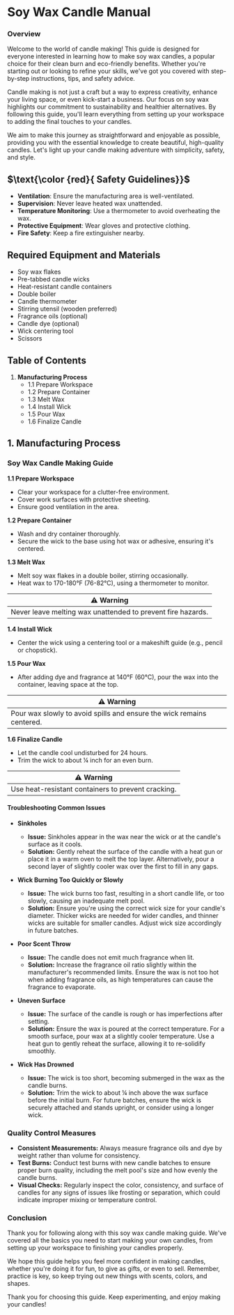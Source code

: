 # Soy Wax Candle Manual

### Overview

Welcome to the world of candle making! This guide is designed for everyone interested in learning how to make soy wax candles, a popular choice for their clean burn and eco-friendly benefits. Whether you're starting out or looking to refine your skills, we've got you covered with step-by-step instructions, tips, and safety advice.

Candle making is not just a craft but a way to express creativity, enhance your living space, or even kick-start a business. Our focus on soy wax highlights our commitment to sustainability and healthier alternatives. By following this guide, you'll learn everything from setting up your workspace to adding the final touches to your candles.

We aim to make this journey as straightforward and enjoyable as possible, providing you with the essential knowledge to create beautiful, high-quality candles. Let's light up your candle making adventure with simplicity, safety, and style.

## $\text{\color {red}{ Safety Guidelines}}$

- **Ventilation**: Ensure the manufacturing area is well-ventilated.
- **Supervision**: Never leave heated wax unattended.
- **Temperature Monitoring**: Use a thermometer to avoid overheating the wax.
- **Protective Equipment**: Wear gloves and protective clothing.
- **Fire Safety**: Keep a fire extinguisher nearby.

## Required Equipment and Materials

- Soy wax flakes
- Pre-tabbed candle wicks
- Heat-resistant candle containers
- Double boiler
- Candle thermometer
- Stirring utensil (wooden preferred)
- Fragrance oils (optional)
- Candle dye (optional)
- Wick centering tool
- Scissors
## Table of Contents

1. **Manufacturing Process**
   - 1.1 Prepare Workspace
   - 1.2 Prepare Container
   - 1.3 Melt Wax
   - 1.4 Install Wick
   - 1.5 Pour Wax
   - 1.6 Finalize Candle

## 1. Manufacturing Process

### Soy Wax Candle Making Guide

**1.1 Prepare Workspace**
- Clear your workspace for a clutter-free environment.
- Cover work surfaces with protective sheeting.
- Ensure good ventilation in the area.

**1.2 Prepare Container**
- Wash and dry container thoroughly.
- Secure the wick to the base using hot wax or adhesive, ensuring it's centered.

**1.3 Melt Wax**
- Melt soy wax flakes in a double boiler, stirring occasionally.
- Heat wax to 170-180°F (76-82°C), using a thermometer to monitor.

| :warning: Warning                 |
|-----------------------------------|
| Never leave melting wax unattended to prevent fire hazards. |

**1.4 Install Wick**
- Center the wick using a centering tool or a makeshift guide (e.g., pencil or chopstick).

**1.5 Pour Wax**
- After adding dye and fragrance at 140°F (60°C), pour the wax into the container, leaving space at the top.

| :warning: Warning               |
|---------------------------------|
| Pour wax slowly to avoid spills and ensure the wick remains centered. |

**1.6 Finalize Candle**
- Let the candle cool undisturbed for 24 hours.
- Trim the wick to about ¼ inch for an even burn.

| :warning: Warning                   |
|-------------------------------------|
| Use heat-resistant containers to prevent cracking. |

#### Troubleshooting Common Issues

- **Sinkholes**
  - **Issue:** Sinkholes appear in the wax near the wick or at the candle's surface as it cools.
  - **Solution:** Gently reheat the surface of the candle with a heat gun or place it in a warm oven to melt the top layer. Alternatively, pour a second layer of slightly cooler wax over the first to fill in any gaps.

- **Wick Burning Too Quickly or Slowly**
  - **Issue:** The wick burns too fast, resulting in a short candle life, or too slowly, causing an inadequate melt pool.
  - **Solution:** Ensure you're using the correct wick size for your candle's diameter. Thicker wicks are needed for wider candles, and thinner wicks are suitable for smaller candles. Adjust wick size accordingly in future batches.

- **Poor Scent Throw**
  - **Issue:** The candle does not emit much fragrance when lit.
  - **Solution:** Increase the fragrance oil ratio slightly within the manufacturer's recommended limits. Ensure the wax is not too hot when adding fragrance oils, as high temperatures can cause the fragrance to evaporate.

- **Uneven Surface**
  - **Issue:** The surface of the candle is rough or has imperfections after setting.
  - **Solution:** Ensure the wax is poured at the correct temperature. For a smooth surface, pour wax at a slightly cooler temperature. Use a heat gun to gently reheat the surface, allowing it to re-solidify smoothly.

- **Wick Has Drowned**
  - **Issue:** The wick is too short, becoming submerged in the wax as the candle burns.
  - **Solution:** Trim the wick to about ¼ inch above the wax surface before the initial burn. For future batches, ensure the wick is securely attached and stands upright, or consider using a longer wick.

### Quality Control Measures

- **Consistent Measurements:** Always measure fragrance oils and dye by weight rather than volume for consistency.
- **Test Burns:** Conduct test burns with new candle batches to ensure proper burn quality, including the melt pool's size and how evenly the candle burns.
- **Visual Checks:** Regularly inspect the color, consistency, and surface of candles for any signs of issues like frosting or separation, which could indicate improper mixing or temperature control.

### Conclusion

Thank you for following along with this soy wax candle making guide. We've covered all the basics you need to start making your own candles, from setting up your workspace to finishing your candles properly.

We hope this guide helps you feel more confident in making candles, whether you're doing it for fun, to give as gifts, or even to sell. Remember, practice is key, so keep trying out new things with scents, colors, and shapes.

Thank you for choosing this guide. Keep experimenting, and enjoy making your candles!
